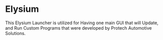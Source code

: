 # Elysium
This Elysium Launcher is utilized for Having one main GUI that will Update, and Run Custom Programs that were developed by Protech Automotive Solutions.
